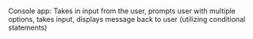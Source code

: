 # 



Console app: Takes in input from the user, prompts user with multiple options, takes input, displays message back to user (utilizing conditional statements)
